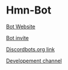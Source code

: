 # Hmn-Bot

[Bot Website](https://humanova.github.io/hmnbot)

[Bot invite](https://discordapp.com/oauth2/authorize?client_id=455819835486502933&permissions=8&scope=bot)

[Discordbots.org link](https://discordbots.org/bot/455819835486502933)

[Developement channel](https://discord.gg/4SycRsw)

